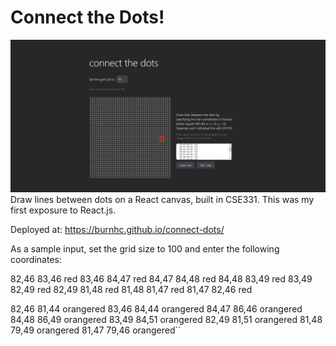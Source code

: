 # Connect the Dots!
![screenshot](screenshot.jpg)
Draw lines between dots on a React canvas, built in CSE331. This was my first exposure to React.js.

Deployed at: https://burnhc.github.io/connect-dots/

As a sample input, set the grid size to 100 and enter the following coordinates:

  82,46 83,46 red
  83,46 84,47 red
  84,47 84,48 red
  84,48 83,49 red
  83,49 82,49 red
  82,49 81,48 red
  81,48 81,47 red
  81,47 82,46 red
  
  82,46 81,44 orangered
  83,46 84,44 orangered
  84,47 86,46 orangered
  84,48 86,49 orangered
  83,49 84,51 orangered
  82,49 81,51 orangered
  81,48 79,49 orangered
  81,47 79,46 orangered``
